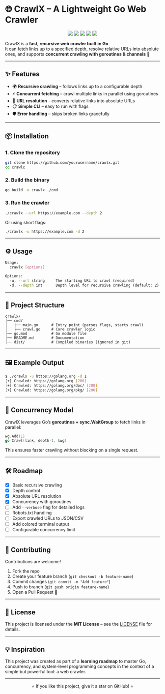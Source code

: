 # 🌐 CrawlX – A Lightweight Go Web Crawler

<p align="center">
  <img src="https://img.shields.io/badge/Go-1.22+-00ADD8?style=flat-square&logo=go" />
  <img src="https://img.shields.io/badge/Status-Active-brightgreen?style=flat-square" />
  <img src="https://img.shields.io/badge/License-MIT-blue?style=flat-square" />
  <img src="https://img.shields.io/github/stars/yourusername/crawlx?style=social" />
  <img src="https://img.shields.io/github/forks/yourusername/crawlx?style=social" />
</p>

CrawlX is a **fast, recursive web crawler built in Go**.  
It can fetch links up to a specified depth, resolve relative URLs into absolute ones, and supports **concurrent crawling with goroutines & channels** 🚀  

---

## ✨ Features
- 🌍 **Recursive crawling** – follows links up to a configurable depth  
- ⚡ **Concurrent fetching** – crawl multiple links in parallel using goroutines  
- 🔗 **URL resolution** – converts relative links into absolute URLs  
- 📋 **Simple CLI** – easy to run with flags  
- 🛡️ **Error handling** – skips broken links gracefully  

---

## 📦 Installation

### 1. Clone the repository
```bash
git clone https://github.com/yourusername/crawlx.git
cd crawlx
```

### 2. Build the binary
```bash
go build -o crawlx ./cmd
```

### 3. Run the crawler
```bash
./crawlx --url https://example.com --depth 2
```

Or using short flags:
```bash
./crawlx -u https://example.com -d 2
```

---

## ⚙️ Usage

```bash
Usage:
  crawlx [options]

Options:
  -u, --url string     The starting URL to crawl (required)
  -d, --depth int      Depth level for recursive crawling (default: 2)
```

---

## 📂 Project Structure
```
crawlx/
│── cmd/
│   ├── main.go      # Entry point (parses flags, starts crawl)
│   ├── crawl.go     # Core crawler logic
│── go.mod           # Go module file
│── README.md        # Documentation
│── dist/            # Compiled binaries (ignored in git)
```

---

## 🖼️ Example Output

```bash
$ ./crawlx -u https://golang.org -d 1
[+] Crawled: https://golang.org [200]
[+] Crawled: https://golang.org/doc/ [200]
[+] Crawled: https://golang.org/pkg/ [200]
```

---

## 🚀 Concurrency Model

CrawlX leverages Go’s **goroutines + sync.WaitGroup** to fetch links in parallel:

```go
wg.Add(1)
go Crawl(link, depth-1, &wg)
```

This ensures faster crawling without blocking on a single request.

---

## 🛠️ Roadmap

- [x] Basic recursive crawling  
- [x] Depth control  
- [x] Absolute URL resolution  
- [x] Concurrency with goroutines  
- [ ] Add `--verbose` flag for detailed logs  
- [ ] Robots.txt handling  
- [ ] Export crawled URLs to JSON/CSV  
- [ ] Add colored terminal output  
- [ ] Configurable concurrency limit  

---

## 🤝 Contributing

Contributions are welcome!  
1. Fork the repo  
2. Create your feature branch (`git checkout -b feature-name`)  
3. Commit changes (`git commit -m "Add feature"`)  
4. Push to branch (`git push origin feature-name`)  
5. Open a Pull Request 🚀  

---

## 📜 License

This project is licensed under the **MIT License** – see the [LICENSE](LICENSE) file for details.

---

## 💡 Inspiration
This project was created as part of a **learning roadmap** to master Go, concurrency, and system-level programming concepts in the context of a simple but powerful tool: a web crawler.

---

<p align="center">⭐ If you like this project, give it a star on GitHub! ⭐</p>
